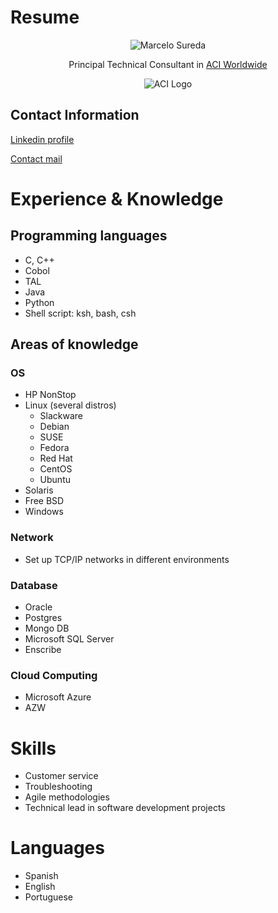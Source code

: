 <h1>Resume</h1>

<center>

![Marcelo Sureda](https://media.licdn.com/dms/image/v2/C4D03AQF0J4gnBUSBxg/profile-displayphoto-shrink_800_800/profile-displayphoto-shrink_800_800/0/1517036086225?e=1733961600&v=beta&t=omtdtpCPBoEdg7cn0LQFVsXXYJNjd3rnhe3BDduESAk)

Principal Technical Consultant in [ACI Worldwide](https://www.aciworldwide.com/) 

![ACI Logo](https://media.licdn.com/dms/image/v2/D560BAQF-RFXMrIE5VQ/company-logo_100_100/company-logo_100_100/0/1714485932662/aci_worldwide_logo?e=1736380800&v=beta&t=RoYVuLo6DqjgE4q4b6FULHQvX0m26EJWc3BOyvfHCaQ)

</center>

<h2>Contact Information</h2>

[Linkedin profile](https://www.linkedin.com/in/marcelosureda/)

[Contact mail](msureda@gmail.com)

<h1>Experience & Knowledge</h1>

<h2>Programming languages</h2>
<ul>
<li>C, C++</li>
<li>Cobol</li>
<li>TAL</li>
<li>Java</li>
<li>Python</li>
<li>Shell script: ksh, bash, csh</li>
</ul>

<h2>Areas of knowledge</h2>

<h3>OS</h3>

<ul>
<li>HP NonStop</li>
<li>Linux (several distros)
<ul>
<li>Slackware</li>
<li>Debian</li>
<li>SUSE</li>
<li>Fedora</li>
<li>Red Hat</li>
<li>CentOS</li>
<li>Ubuntu</li>
</ul>
</li>
<li>Solaris</li>
<li>Free BSD</li>
<li>Windows</li>
</ul>

<h3>Network</h3>

<ul>
<li>Set up TCP/IP networks in different environments</li>
</ul>

<h3>Database</h3>

<ul>
<li>Oracle</li>
<li>Postgres</li>
<li>Mongo DB</li>
<li>Microsoft SQL Server</li>
<li>Enscribe</li>
</ul>

<h3>Cloud Computing</h3>

<ul>
<li>Microsoft Azure</li>
<li>AZW</li>
</ul>

<h1>Skills</h1>

<ul>
<li>Customer service</li>
<li>Troubleshooting</li>
<li>Agile methodologies</li>
<li>Technical lead in software development projects</li>
</ul>

<h1>Languages</h1>

<ul>
<li>Spanish</li>
<li>English</li>
<li>Portuguese</li>
</ul>
